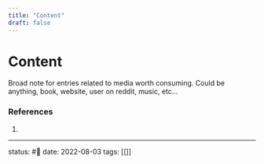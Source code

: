 ```yaml
---
title: "Content"
draft: false
---
```

# Content
Broad note for entries related to media worth consuming. Could be anything, book, website, user on reddit, music, etc...

### References
1. 

---
status: #🌱 
date: 2022-08-03
tags: [[]]
